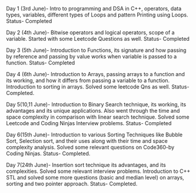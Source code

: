 Day 1 (3rd June)- Intro to programming and DSA in C++, operators, data types, variables, different types of Loops and pattern Printing using Loops. Status- Completed

Day 2 (4th June)- Bitwise operators and logical operators, scope of a variable. Started with some Leetcode Questions as well. Status- Completed

Day 3 (5th June)- Introduction to Functions, its signature and how passing by reference and passing by value works when variable is passed to a function. Status- Completed

Day 4 (6th June)- Introduction to Arrays, passing arrays to a function and its working, and how it differs from passing a variable to a function. Introduction to sorting in arrays. Solved some leetcode Qns as well. Status- Completed. 

Day 5(10,11 June)- Introduction to Binary Search technique, its working, its advantages and its unique applications. Also went through the time and space complexity in comparison with linear search technique. Solved some Leetcode and Coding Ninjas Interview problems. Status- Completed 

Day 6(15th June)- Introduction to various Sorting Techniques like Bubble Sort, Selection sort, and their uses along with their time and space complexity analysis. Solved some relevant questions on Code360-by Coding Ninjas. Status- Completed. 

Day 7(24th June)- Insertion sort technique its advantages, and its complexities. Solved some relevant interview problems. Introduction to C++ STL and solved some more questions (basic and median level) on arrays, sorting and two pointer approach. Status- Completed.
